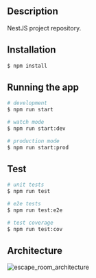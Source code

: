 ## Description

NestJS project repository.

## Installation

```bash
$ npm install
```

## Running the app

```bash
# development
$ npm run start

# watch mode
$ npm run start:dev

# production mode
$ npm run start:prod
```

## Test

```bash
# unit tests
$ npm run test

# e2e tests
$ npm run test:e2e

# test coverage
$ npm run test:cov
```

## Architecture

![escape_room_architecture](https://github.com/user-attachments/assets/a6334abd-2f89-4443-a97d-001b06050609)
